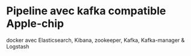 # Pipeline avec kafka compatible Apple-chip
docker avec Elasticsearch, Kibana, zookeeper, Kafka, Kafka-manager &amp; Logstash
